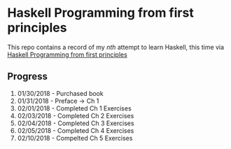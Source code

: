 # Haskell Programming from first principles

This repo contains a record of my _nth_ attempt to learn Haskell, this time via [Haskell Programming from first principles](http://haskellbook.com/)

## Progress

1. 01/30/2018 - Purchased book
2. 01/31/2018 - Preface -> Ch 1
3. 02/01/2018 - Completed Ch 1 Exercises
4. 02/03/2018 - Completed Ch 2 Exercises
5. 02/04/2018 - Completed Ch 3 Exercises
6. 02/05/2018 - Completed Ch 4 Exercises
7. 02/10/2018 - Compelted Ch 5 Exercises

